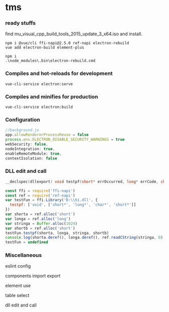 # tms

### ready stuffs

find mu_visual_cpp_build_tools_2015_update_3_x64.iso and install.

```
npm i @vue/cli ffi-napi@2.5.0 ref-napi electron-rebuild
vue add electron-build element-plus
```

```shell
npm i
.\node_modules\.bin\electron-rebuild.cmd
```

### Compiles and hot-reloads for development

```
vue-cli-service electron:serve
```

### Compiles and minifies for production

```
vue-cli-service electron:build
```

### Configuration

```javascript
//background.js
app.allowRendererProcessReuse = false
process.env.ELECTRON_DISABLE_SECURITY_WARNINGS = true
webSecurity: false,
nodeIntegration: true,
enableRemoteModule: true,
contextIsolation: false
```

### DLL edit and call

```c
__declspec(dllexport) void testpf(short* errOccurred, long* errCode, char* errMsg, short* ans);
```

```javascript
const ffi = require('ffi-napi')
const ref = require('ref-napi')
var testFun = ffi.Library('D:\\hi.dll', {
  testpf: ['void', ['short*', 'long*', 'char*', 'short*']]
})
var shorta = ref.alloc('short')
var longa = ref.alloc('long')
var stringa = Buffer.alloc(1024)
var shortb = ref.alloc('short')
testFun.testpf(shorta, longa, stringa, shortb)
console.log(shorta.deref(), longa.deref(), ref.readCString(stringa, 0), shortb.deref())
testFun = undefined
```

### Miscellaneous

eslint config

components import export

element use

table select

dll edit and call

